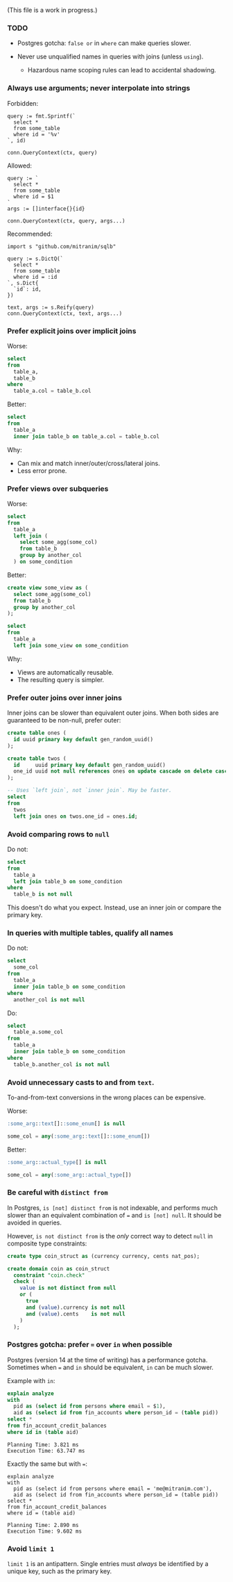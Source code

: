 (This file is a work in progress.)

### TODO

* Postgres gotcha: `false or` in `where` can make queries slower.

* Never use unqualified names in queries with joins (unless `using`).

  * Hazardous name scoping rules can lead to accidental shadowing.

### Always use arguments; never interpolate into strings

Forbidden:

```golang
query := fmt.Sprintf(`
  select *
  from some_table
  where id = '%v'
`, id)

conn.QueryContext(ctx, query)
```

Allowed:

```golang
query := `
  select *
  from some_table
  where id = $1
`
args := []interface{}{id}

conn.QueryContext(ctx, query, args...)
```

Recommended:

```golang
import s "github.com/mitranim/sqlb"

query := s.DictQ(`
  select *
  from some_table
  where id = :id
`, s.Dict{
  `id`: id,
})

text, args := s.Reify(query)
conn.QueryContext(ctx, text, args...)
```

### Prefer explicit joins over implicit joins

Worse:

```sql
select
from
  table_a,
  table_b
where
  table_a.col = table_b.col
```

Better:

```sql
select
from
  table_a
  inner join table_b on table_a.col = table_b.col
```

Why:

* Can mix and match inner/outer/cross/lateral joins.
* Less error prone.

### Prefer views over subqueries

Worse:

```sql
select
from
  table_a
  left join (
    select some_agg(some_col)
    from table_b
    group by another_col
  ) on some_condition
```

Better:

```sql
create view some_view as (
  select some_agg(some_col)
  from table_b
  group by another_col
);

select
from
  table_a
  left join some_view on some_condition
```

Why:

* Views are automatically reusable.
* The resulting query is simpler.

### Prefer outer joins over inner joins

Inner joins can be slower than equivalent outer joins. When both sides are guaranteed to be non-null, prefer outer:

```sql
create table ones (
  id uuid primary key default gen_random_uuid()
);

create table twos (
  id     uuid primary key default gen_random_uuid()
  one_id uuid not null references ones on update cascade on delete cascade
);

-- Uses `left join`, not `inner join`. May be faster.
select
from
  twos
  left join ones on twos.one_id = ones.id;
```

### Avoid comparing rows to `null`

Do not:

```sql
select
from
  table_a
  left join table_b on some_condition
where
  table_b is not null
```

This doesn't do what you expect. Instead, use an inner join or compare the primary key.

### In queries with multiple tables, qualify all names

Do not:

```sql
select
  some_col
from
  table_a
  inner join table_b on some_condition
where
  another_col is not null
```

Do:

```sql
select
  table_a.some_col
from
  table_a
  inner join table_b on some_condition
where
  table_b.another_col is not null
```

### Avoid unnecessary casts to and from `text`.

To-and-from-text conversions in the wrong places can be expensive.

Worse:

```sql
:some_arg::text[]::some_enum[] is null

some_col = any(:some_arg::text[]::some_enum[])
```

Better:

```sql
:some_arg::actual_type[] is null

some_col = any(:some_arg::actual_type[])
```

### Be careful with `distinct from`

In Postgres, `is [not] distinct from` is not indexable, and performs much slower than an equivalent combination of `=` and `is [not] null`. It should be avoided in queries.

However, `is not distinct from` is the _only_ correct way to detect `null` in composite type constraints:

```sql
create type coin_struct as (currency currency, cents nat_pos);

create domain coin as coin_struct
  constraint "coin.check"
  check (
    value is not distinct from null
    or (
      true
      and (value).currency is not null
      and (value).cents    is not null
    )
  );
```

### Postgres gotcha: prefer `=` over `in` when possible

Postgres (version 14 at the time of writing) has a performance gotcha. Sometimes when `=` and `in` should be equivalent, `in` can be much slower.

Example with `in`:

```sql
explain analyze
with
  pid as (select id from persons where email = $1),
  aid as (select id from fin_accounts where person_id = (table pid))
select *
from fin_account_credit_balances
where id in (table aid)
```

```
Planning Time: 3.821 ms
Execution Time: 63.747 ms
```

Exactly the same but with `=`:

```
explain analyze
with
  pid as (select id from persons where email = 'me@mitranim.com'),
  aid as (select id from fin_accounts where person_id = (table pid))
select *
from fin_account_credit_balances
where id = (table aid)
```

```
Planning Time: 2.890 ms
Execution Time: 9.602 ms
```

### Avoid `limit 1`

`limit 1` is an antipattern. Single entries must _always_ be identified by a unique key, such as the primary key.
